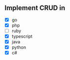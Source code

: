 ## Implement CRUD in 
- [x] go
- [x] php
- [ ] ruby
- [x] typescript
- [x] java
- [x] python
- [x] c#
